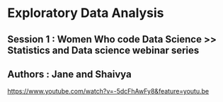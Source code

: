# Exploratory Data Analysis 

## Session 1 : Women Who code Data Science >> Statistics and Data science webinar series

## Authors : Jane and Shaivya

https://www.youtube.com/watch?v=-5dcFhAwFy8&feature=youtu.be
